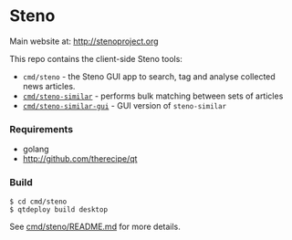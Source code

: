 # Steno

Main website at: http://stenoproject.org

This repo contains the client-side Steno tools:

- `cmd/steno` - the Steno GUI app to search, tag and analyse collected news articles.
- [`cmd/steno-similar`](https://github.com/bcampbell/steno/tree/master/cmd/steno-similar) - performs bulk matching between sets of articles
- [`cmd/steno-similar-gui`](https://github.com/bcampbell/steno/tree/master/cmd/steno-similar-gui) - GUI version of `steno-similar`

### Requirements

- golang
- http://github.com/therecipe/qt

### Build

```
$ cd cmd/steno
$ qtdeploy build desktop
```

See [cmd/steno/README.md](cmd/steno/README.md) for more details.

